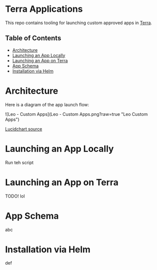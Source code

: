 # Terra Applications

This repo contains tooling for launching custom approved apps in [Terra]([https://app.terra.bio/).

## Table of Contents

- [Architecture](#architecture)
- [Launching an App Locally](#launching-an-app-locally)
- [Launching an App on Terra](#launching-an-app-on-terra)
- [App Schema](#app-schema)
- [Installation via Helm](#installation-via-helm)

# Architecture

Here is a diagram of the app launch flow:

![Leo - Custom Apps](Leo - Custom Apps.png?raw=true "Leo Custom Apps")

[Lucidchart source](https://lucid.app/lucidchart/invitations/accept/35f8ee43-e1d7-43e2-94d2-65076c08c84d)

# Launching an App Locally

Run teh script

# Launching an App on Terra
 
TODO! lol

# App Schema

abc

# Installation via Helm

def
